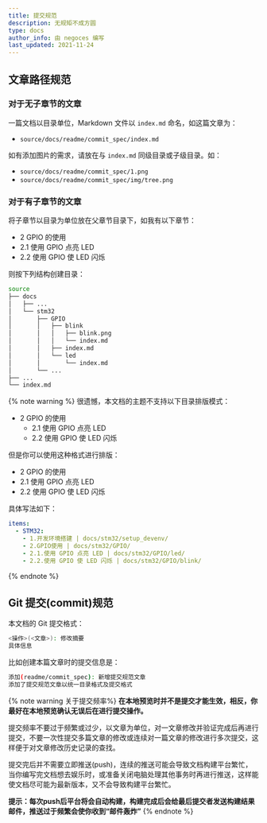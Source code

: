 ```yaml
---
title: 提交规范
description: 无规矩不成方圆
type: docs
author_info: 由 negoces 编写
last_updated: 2021-11-24
---
```


## 文章路径规范

### 对于无子章节的文章

一篇文档以目录单位，Markdown 文件以 `index.md` 命名，如这篇文章为：

- `source/docs/readme/commit_spec/index.md`

如有添加图片的需求，请放在与 `index.md` 同级目录或子级目录。如：

- `source/docs/readme/commit_spec/1.png`
- `source/docs/readme/commit_spec/img/tree.png`

### 对于有子章节的文章

将子章节以目录为单位放在父章节目录下，如我有以下章节：

- 2 GPIO 的使用
- 2.1 使用 GPIO 点亮 LED
- 2.2 使用 GPIO 使 LED 闪烁

则按下列结构创建目录：

```bash
source
├── docs
│   ├── ...
│   └── stm32
│       ├── GPIO
│       │   ├── blink
│       │   │   ├── blink.png
│       │   │   └── index.md
│       │   ├── index.md
│       │   └── led
│       │       └── index.md
│       └── ...
├── ...
└── index.md
```

{% note warning %}
很遗憾，本文档的主题不支持以下目录排版模式：

- 2 GPIO 的使用
  + 2.1 使用 GPIO 点亮 LED
  + 2.2 使用 GPIO 使 LED 闪烁

但是你可以使用这种格式进行排版：

- 2 GPIO 的使用
- 2.1 使用 GPIO 点亮 LED
- 2.2 使用 GPIO 使 LED 闪烁

具体写法如下：
```yaml
items:
  - STM32:
    - 1.开发环境搭建 | docs/stm32/setup_devenv/
    - 2.GPIO使用 | docs/stm32/GPIO/
    - 2.1.使用 GPIO 点亮 LED | docs/stm32/GPIO/led/
    - 2.2.使用 GPIO 使 LED 闪烁 | docs/stm32/GPIO/blink/
```
{% endnote %}

## Git 提交(commit)规范

本文档的 Git 提交格式：

```bash
<操作>(<文章>): 修改摘要
具体信息
```

比如创建本篇文章时的提交信息是：

```bash
添加(readme/commit_spec): 新增提交规范文章
添加了提交规范文章以统一目录格式及提交格式
```

{% note warning 关于提交频率%}
**在本地预览时并不是提交才能生效，相反，你最好在本地预览确认无误后在进行提交操作。**

提交频率不要过于频繁或过少，以文章为单位，对一文章修改并验证完成后再进行提交，不要一次性提交多篇文章的修改或连续对一篇文章的修改进行多次提交，这样便于对文章修改历史记录的查找。

提交完后并不需要立即推送(push)，连续的推送可能会导致文档构建平台繁忙，当你编写完文档想去娱乐时，或准备关闭电脑处理其他事务时再进行推送，这样能使文档尽可能为最新版本，又不会导致构建平台繁忙。

**提示：每次push后平台将会自动构建，构建完成后会给最后提交者发送构建结果邮件，推送过于频繁会使你收到“邮件轰炸”**
{% endnote %}
